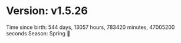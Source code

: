 # Version: v1.5.26
Time since birth: 544 days, 13057 hours, 783420 minutes, 47005200 seconds
Season: Spring 🌸
